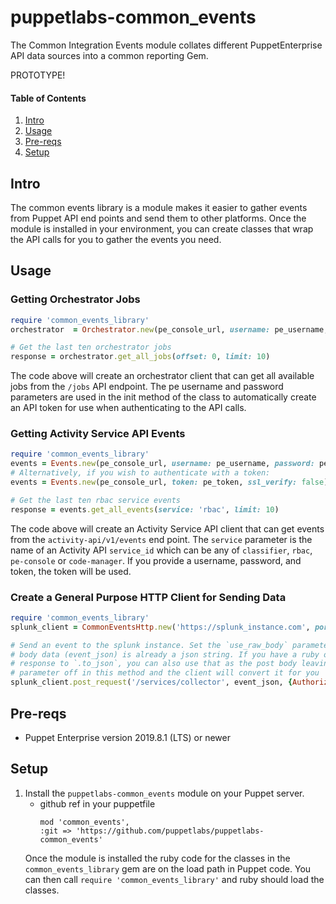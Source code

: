 # puppetlabs-common_events

The Common Integration Events module collates different PuppetEnterprise API data sources into a common reporting Gem.

PROTOTYPE!

#### Table of Contents


1. [Intro](#intro)
2. [Usage](#usage)
3. [Pre-reqs](#pre-reqs)
4. [Setup](#setup)

## Intro

The common events library is a module makes it easier to gather events from Puppet API end points and send them to other platforms. Once the module is installed in your environment, you can create classes that wrap the API calls for you to gather the events you need.

## Usage

### Getting Orchestrator Jobs

```ruby
require 'common_events_library'
orchestrator  = Orchestrator.new(pe_console_url, username: pe_username, password: pe_password, ssl_verify: false)

# Get the last ten orchestrator jobs
response = orchestrator.get_all_jobs(offset: 0, limit: 10)
```

The code above will create an orchestrator client that can get all available jobs from the `/jobs` API endpoint. The pe username and password parameters are used in the init method of the class to automatically create an API token for use when authenticating to the API calls.

### Getting Activity Service API Events

```ruby
require 'common_events_library'
events = Events.new(pe_console_url, username: pe_username, password: pe_password, ssl_verify: false)
# Alternatively, if you wish to authenticate with a token:
events = Events.new(pe_console_url, token: pe_token, ssl_verify: false)

# Get the last ten rbac service events
response = events.get_all_events(service: 'rbac', limit: 10)
```

The code above will create an Activity Service API client that can get events from the `activity-api/v1/events` end point. The `service` parameter is the name of an Activity API `service_id` which can be any of `classifier`, `rbac`, `pe-console` or `code-manager`. If you provide a username, password, and token, the token will be used.

### Create a General Purpose HTTP Client for Sending Data

```ruby
require 'common_events_library'
splunk_client = CommonEventsHttp.new('https://splunk_instance.com', port: 8088, ssl_verify: false)

# Send an event to the splunk instance. Set the `use_raw_body` parameter if the
# body data (event_json) is already a json string. If you have a ruby object that
# response to `.to_json`, you can also use that as the post body leaving the `use_raw_body`
# parameter off in this method and the client will convert it for you
splunk_client.post_request('/services/collector', event_json, {Authorization: "Splunk #{token}"}, use_raw_body: true)
```

## Pre-reqs

* Puppet Enterprise version 2019.8.1 (LTS) or newer

## Setup

1. Install the `puppetlabs-common_events` module on your Puppet server.
    - github ref in your puppetfile
        ```
        mod 'common_events',
        :git => 'https://github.com/puppetlabs/puppetlabs-common_events'
        ```
    Once the module is installed the ruby code for the classes in the `common_events_library` gem are on the load path in Puppet code. You can then call `require 'common_events_library'` and ruby should load the classes.
